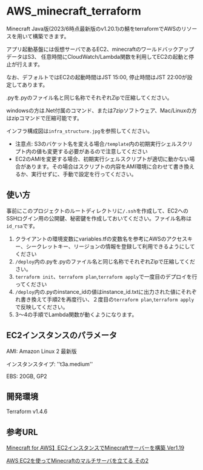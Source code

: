 # AWS_minecraft_terraform
Minecraft Java版(2023/6時点最新版のv1.20.1)の鯖をterraformでAWSのリソースを用いて構築できます。

アプリ起動基盤には仮想サーバであるEC2、minecraftのワールドバックアップデータはS3、
任意時間にCloudWatch/Lambda関数を利用してEC2の起動と停止が行えます。

なお、デフォルトではEC2の起動時間はJST 15:00, 停止時間はJST 22:00が設定してあります。

.pyを.pyのファイル名と同じ名称でそれぞれZipで圧縮してください。

windowsの方は.Net付属のコマンド、または7zipソフトウェア、Mac/Linuxの方はzipコマンドで圧縮可能です。

インフラ構成図は``infra_structure.jpg``を参照してください。

* 注意点: S3のバケット名を変える場合``/template``内の初期実行シェルスクリプト内の値も変更する必要があるので注意してください
* EC2のAMIを変更する場合、初期実行シェルスクリプトが適切に動かない場合があります。その場合はスクリプトの内容をAMI環境に合わせて書き換えるか、実行せずに、手動で設定を行ってください。

## 使い方
事前にこのプロジェクトのルートディレクトリに``/.ssh``を作成して、EC2へのSSHログイン用の公開鍵、秘密鍵を作成しておいてください。ファイル名称は``id_rsa``です。

1. クライアントの環境変数にvariables.tfの変数名を参考にAWSのアクセスキー、シークレットキー、リージョンの情報を登録して利用できるようにしてください
2. ``/deploy``内の.pyを.pyのファイル名と同じ名称でそれぞれZipで圧縮してください。
3. ``terraform init``、``terraform plan``,``terraform apply``で一度目のデプロイを行ってください
4. ``/deploy``内の.pyのinstance_idの値はinstance_id.txtに出力された値にそれぞれ書き換えて手順2を再度行い、２度目の``terraform plan``,``terraform apply``で反映してください。
5. 3～4の手順でLambda関数が動くようになります。

## EC2インスタンスのパラメータ
AMI: Amazon Linux 2 最新版

インスタンスタイプ: ''t3a.medium''

EBS: 20GB, GP2

## 開発環境

Terraform v1.4.6

## 参考URL

[Minecraft for AWS】EC2インスタンスでMinecraftサーバーを構築 Ver1.19](https://dev.classmethod.jp/articles/new-minecraft-for-aws_ec2-instance/)

[AWS EC2を使ってMinecraftのマルチサーバを立てる その2](https://xp-cloud.jp/blog/2022/04/22/12757/)


